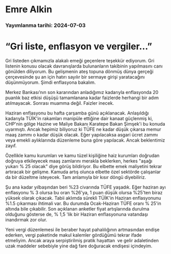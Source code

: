 # Emre Alkin

### Yayımlanma tarihi: 2024-07-03

# “Gri liste, enflasyon ve vergiler…”

Gri listeden çıkmamızla alakalı emeği geçenlere teşekkür ediyorum. Gri listenin konusu olacak davranışlarda bulunanların takibinin yapılmasını canı gönülden diliyorum. Bu gelişmenin ateş topuna dönmüş dünya gerçeği çerçevesinde şu an için hatırı sayılır bir sermaye girişi yaratacağını düşünmüyorum. Şimdi enflasyona bakalım.

Merkez Bankası’nın son kararından anladığımız kadarıyla enflasyonda 20 puanlık baz etkisi düşüşü tamamlanana kadar faizlerde herhangi bir adım atılmayacak. Sonrası muamma değil. Faizler inecek.

Haziran enflasyonu bu hafta çarşamba günü açıklanacak. Anlaşıldığı kadarıyla TÜİK'in rakamları manipüle ettiğine dair kanaat güçlenmiş ki, CHP'nin gölge Hazine ve Maliye Bakanı Karatepe Bakan Şimşek'i bu konuda uyarmıştı. Ancak hepimiz biliyoruz ki TÜFE ne kadar düşük çıkarsa memur maaş zammı o kadar düşük olacak. Eğer yapılacaksa asgari ücret zammı veya emekli aylıklarında düzenleme buna göre yapılacak. Ancak beklentimiz zayıf.

Özellikle kamu kurumları ve kamu tüzel kişiliğine haiz kurumları doğrudan doğruya etkileyecek maaş zamlarını merakla beklerken, herkes "aşağı yukarı % 25 olacak" diye görüş bildiriyor. Bu elbette emek maliyetini tekrar artıracak bir gelişme. Kamuda artış olunca elbette özel sektörde çalışanlar da bir düzeltme isteyecek. Tam anlamıyla bir kısır döngü diyebiliriz.

Şu ana kadar yılbaşından beri %23 civarında TÜFE yaşadık. Eğer haziran ayı enflasyonu % 3 olursa bu oran %26'ya, 1 puan düşük olursa %25'ten biraz yüksek olarak çıkacak. Tabii aklımda sürekli TÜİK'in Haziran enflasyonunu %1.5 çıkarması ihtimali var. Bu durumda Ocak-Haziran TÜFE oranı % 25'in altında bile çıkabilir. Son açıklanan anketler fiyat artışlarında durulma olduğunu gösterse de, % 1,5 'lik bir Haziran enflasyonuna vatandaşı inandırmak zor olur.

Yeni vergi düzenlemesi ile beraber hayat pahalılığının artmasından endişe ederken, vergi paketinde makul kalemler gördüğümü tekrar ifade etmeliyim. Ancak araya serpiştirilmiş pratik hayattan  ve gelir adaletinden uzak maddeler sebebiyle yine dağ fare doğuracak endişesi içindeyim.

